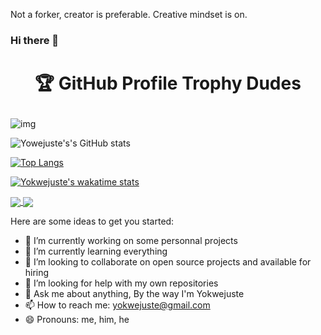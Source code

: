 Not a forker, creator is preferable. Creative mindset is on.


### Hi there 👋

# <p align="center">🏆 GitHub Profile Trophy Dudes</p>

![img](https://user-images.githubusercontent.com/6661165/91657958-61b4fd00-eb00-11ea-9def-dc7ef5367e34.png?style=centerme)

![Yowejuste's's GitHub stats](https://github-readme-stats.vercel.app/api?username=yokwejuste&show_icons=true&theme=radical)

[![Top Langs](https://github-readme-stats.vercel.app/api/top-langs/?username=yokwejuste&langs_count=13)](https://github.com/yokwejuste/github-readme-stats)

[![Yokwejuste's wakatime stats](https://github-readme-stats.vercel.app/api/wakatime?username=yokwejuste)](https://github.com/yokwejuste/github-readme-stats)

<a href="https://github.com/yokwejuste/github-readme-stats">
  <img align="center" src="https://github-readme-stats.vercel.app/api/pin/?username=yokwejuste&repo=github-readme-stats" />
</a>
<a href="https://github.com/yokwejuste/convoychat">
  <img align="center" src="https://github-readme-stats.vercel.app/api/pin/?username=yokwejuste&repo=convoychat" />
</a>





Here are some ideas to get you started:

- 🔭 I’m currently working on some personnal projects
- 🌱 I’m currently learning everything
- 👯 I’m looking to collaborate on open source projects and available for hiring
- 🤔 I’m looking for help with my own repositories
- 💬 Ask me about anything, By the way I'm Yokwejuste
- 📫 How to reach me: yokwejuste@gmail.com
- 😄 Pronouns: me, him, he
